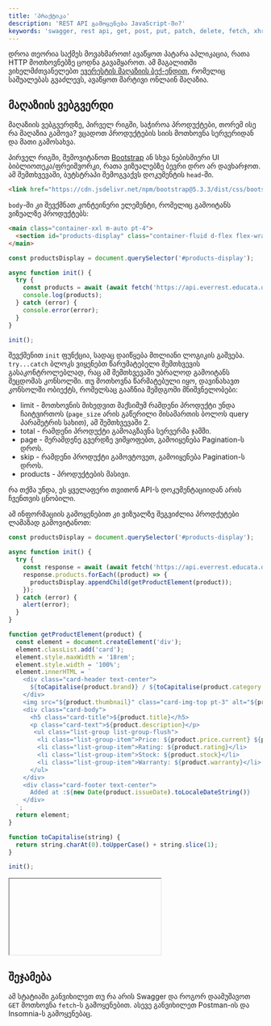 ```yaml
---
title: 'პრაქტიკა'
description: 'REST API გამოყენება JavaScript-ში?'
keywords: 'swagger, rest api, get, post, put, patch, delete, fetch, xhr, everrest, educata, postman, insomnia'
---
```


დროა თეორია საქმეს მოვახმაროთ! ავაწყოთ პატარა აპლიკაცია, რათა HTTP მოთხოვნებზე ცოდნა გავამყაროთ.
ამ მაგალითში ვიხელმძთვანელებთ [ევერესტის მაღაზიის ბექ-ენდით](https://everrest.educata.dev/shop.html),
რომელიც საშუალებას გვაძლევს, ავაწყოთ მარტივი ონლაინ მაღაზია.

## მაღაზიის ვებგვერდი

მაღაზიის ვებგვერდზე, პირველ რიგში, საჭიროა პროდუქტები, თორემ ისე რა მაღაზია გამოვა? ვცადოთ პროდუქტების სიის მოთხოვნა სერვერიდან და მათი გამოსახვა.

პირველ რიგში, შემოვიტანოთ [Bootstrap](https://getbootstrap.com/) ან სხვა ნებისმიერი UI ბიბლიოთეკა/ფრეიმვორკი, რათა ვიზუალებზე ბევრი დრო არ დავხარჯოთ.
ამ შემთხვევაში, ბუტსტრაპი შემოგვაქვს დოკუმენტის `head`-ში.

```html
<link href="https://cdn.jsdelivr.net/npm/bootstrap@5.3.3/dist/css/bootstrap.min.css" rel="stylesheet" integrity="sha384-QWTKZyjpPEjISv5WaRU9OFeRpok6YctnYmDr5pNlyT2bRjXh0JMhjY6hW+ALEwIH" crossorigin="anonymous" />
```

`body`-ში კი შევქმნათ კონტეინერი ელემენტი, რომელიც გამოიტანს ვიზუალზე პროდუქტებს:

```html
<main class="container-xxl m-auto pt-4">
  <section id="products-display" class="container-fluid d-flex flex-wrap justify-content-center align-items-center align-content-center gap-3"></section>
</main>
```
```js
const productsDisplay = document.querySelector('#products-display');

async function init() {
  try {
    const products = await (await fetch('https://api.everrest.educata.dev/shop/products/all?page_size=2')).json();
    console.log(products);
  } catch (error) {
    console.error(error);
  }
}

init();
```

შევქმენით `init` ფუნქცია, სადაც დაიწყება მთლიანი ლოგიკის გაშვება. `try...catch` ბლოკს ვიყენებთ წარუმატებელი შემთხვევის გასაკონტროლებლად,
რაც ამ შემთხვევაში უბრალოდ გამოიტანს შეცდომას კონსოლში. თუ მოთხოვნა წარმატებული იყო, დავინახავთ კონსოლში ობიექტს, რომელსაც გააჩნია შემდგომი მნიშვნელობები:

- limit - მოთხოვნის მიხედვით მაქსიმუმ რამდენი პროდუქტი უნდა ჩაიტვირთოს (`page_size` არის გაწერილი მისამართის ბოლოს query პარამეტრის სახით), ამ შემთხვევაში 2.
- total - რამდენი პროდუქტი გამოაგზავნა სერვერმა ჯამში.
- page - მერამდენე გვერდზე ვიმყოფებთ, გამოიყენება Pagination-ს დროს.
- skip - რამდენი პროდუქტი გამოვტოვეთ, გამოიყენება Pagination-ს დროს.
- products - პროდუქტების მასივი.

რა თქმა უნდა, ეს ყველაფერი თვითონ API-ს დოკუმენტაციიდან არის ჩვენთვის ცნობილი.

ამ ინფორმაციის გამოყენებით კი ვიზუალზე შეგვიძლია პროდქუტები ლამაზად გამოვიტანოთ:

```js
const productsDisplay = document.querySelector('#products-display');

async function init() {
  try {
    const response = await (await fetch('https://api.everrest.educata.dev/shop/products/all?page_size=2')).json();
    response.products.forEach((product) => {
      productsDisplay.appendChild(getProductElement(product));
    });
  } catch (error) {
    alert(error);
  }
}

function getProductElement(product) {
  const element = document.createElement('div');
  element.classList.add('card');
  element.style.maxWidth = '18rem';
  element.style.width = '100%';
  element.innerHTML = `
    <div class="card-header text-center">
      ${toCapitalise(product.brand)} / ${toCapitalise(product.category.name)}
    </div>
    <img src="${product.thumbnail}" class="card-img-top pt-3" alt="${product.title} image">
    <div class="card-body">
      <h5 class="card-title">${product.title}</h5>
      <p class="card-text">${product.description}</p>
       <ul class="list-group list-group-flush">
        <li class="list-group-item">Price: ${product.price.current} ${product.price.currency}</li>
        <li class="list-group-item">Rating: ${product.rating}</li>
        <li class="list-group-item">Stock: ${product.stock}</li>
        <li class="list-group-item">Warranty: ${product.warranty}</li>
      </ul>
    </div>
    <div class="card-footer text-center">
      Added at :${new Date(product.issueDate).toLocaleDateString()}
    </div>
  `;
  return element;
}

function toCapitalise(string) {
  return string.charAt(0).toUpperCase() + string.slice(1);
}

init();
```

<iframe data-url="guides/javascript-products-simple-example" data-title="პროდუქტების გამოტანა" data-height="500"></iframe>


## შეჯამება

ამ სტატიაში განვიხილეთ თუ რა არის Swagger და როგორ დაამუშავოთ `GET` მოთხოვნა `fetch`-ს გამოყენებით. ასევე განვიხილეთ Postman-ის და Insomnia-ს გამოყენებაც.
